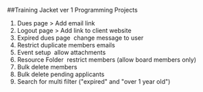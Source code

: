 ##Training Jacket ver 1 Programming Projects

1. Dues page > Add email link
2. Logout page > Add link to client website
3. Expired dues page ­ change message to user
4. Restrict duplicate members emails
5. Event setup ­ allow attachments
6. Resource Folder ­ restrict members (allow board members only)
7. Bulk delete members
8. Bulk delete pending applicants
9. Search for multi filter ("expired" and "over 1 year old")
